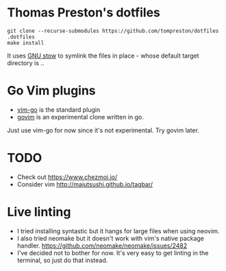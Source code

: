 # Thomas Preston's dotfiles

    git clone --recurse-submodules https://github.com/tompreston/dotfiles .dotfiles
    make install

It uses [GNU stow](https://www.gnu.org/software/stow/manual/stow.html) to
symlink the files in place - whose default target directory is ..

# Go Vim plugins
* [vim-go](https://github.com/fatih/vim-go) is the standard plugin
* [govim](https://github.com/govim/govim) is an experimental clone written in go.

Just use vim-go for now since it's not experimental. Try govim later.

# TODO
- Check out https://www.chezmoi.io/
- Consider vim http://majutsushi.github.io/tagbar/

# Live linting
- I tried installing syntastic but it hangs for large files when using neovim.
- I also tried neomake but it doesn't work with vim's native package handler.
  https://github.com/neomake/neomake/issues/2482
- I've decided not to bother for now. It's very easy to get linting in the
  terminal, so just do that instead.
